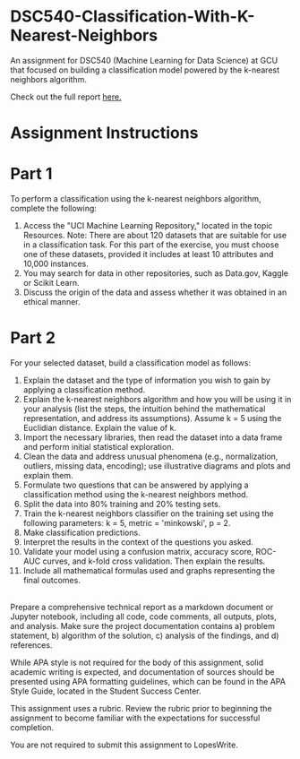 # DSC540-Classification-With-K-Nearest-Neighbors
 An assignment for DSC540 (Machine Learning for Data Science) at GCU that focused on building a classification model powered by the k-nearest neighbors algorithm. 

Check out the full report [here.](https://github.com/jhould007/DSC540-Classification-With-K-Nearest-Neighbors/blob/main/Classification%20with%20K-Nearest%20Neighbors.ipynb)

# Assignment Instructions

# Part 1
To perform a classification using the k-nearest neighbors algorithm, complete the following:
1. Access the "UCI Machine Learning Repository," located in the topic Resources. Note: There are about 120 datasets that are suitable for use in a classification task. For this part of the exercise, you must choose one of these datasets, provided it includes at least 10 attributes and 10,000 instances.
2. You may search for data in other repositories, such as Data.gov, Kaggle or Scikit Learn.
3. Discuss the origin of the data and assess whether it was obtained in an ethical manner.

# Part 2
For your selected dataset, build a classification model as follows:
1. Explain the dataset and the type of information you wish to gain by applying a classification method.
2. Explain the k-nearest neighbors algorithm and how you will be using it in your analysis (list the steps, the intuition behind the mathematical representation, and address its assumptions). Assume k = 5 using the Euclidian distance. Explain the value of k.
3. Import the necessary libraries, then read the dataset into a data frame and perform initial statistical exploration.
4. Clean the data and address unusual phenomena (e.g., normalization, outliers, missing data, encoding); use illustrative diagrams and plots and explain them.
5. Formulate two questions that can be answered by applying a classification method using the k-nearest neighbors method.
6. Split the data into 80% training and 20% testing sets.
7. Train the k-nearest neighbors classifier on the training set using the following parameters: k = 5, metric = 'minkowski', p = 2. 
8. Make classification predictions.
9. Interpret the results in the context of the questions you asked.
10. Validate your model using a confusion matrix, accuracy score, ROC-AUC curves, and k-fold cross validation. Then explain the results.
11. Include all mathematical formulas used and graphs representing the final outcomes. <br><br>

Prepare a comprehensive technical report as a markdown document or Jupyter notebook, including all code, code comments, all outputs, plots, and analysis. Make sure the project documentation contains a) problem statement, b) algorithm of the solution, c) analysis of the findings, and d) references.

While APA style is not required for the body of this assignment, solid academic writing is expected, and documentation of sources should be presented using APA formatting guidelines, which can be found in the APA Style Guide, located in the Student Success Center.   

This assignment uses a rubric. Review the rubric prior to beginning the assignment to become familiar with the expectations for successful completion.

You are not required to submit this assignment to LopesWrite.
